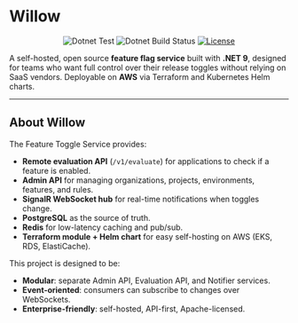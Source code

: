 <h1>Willow</h1>

<p align="center">
<img src="https://github.com/MatheusSw/willow/actions/workflows/dotnet-test.yml/badge.svg" alt="Dotnet Test">
<img src="https://github.com/MatheusSw/willow/actions/workflows/dotnet-build.yml/badge.svg?branch=develop" alt="Dotnet Build Status">
<a href="./LICENSE"><img src="https://img.shields.io/badge/license-apache_2.0-orange" alt="License"></a>
</p>

A self-hosted, open source **feature flag service** built with **.NET 9**, designed for teams who want full control over their release toggles without relying on SaaS vendors. Deployable on **AWS** via Terraform and Kubernetes Helm charts.

---

## About Willow

The Feature Toggle Service provides:

- **Remote evaluation API** (`/v1/evaluate`) for applications to check if a feature is enabled.
- **Admin API** for managing organizations, projects, environments, features, and rules.
- **SignalR WebSocket hub** for real-time notifications when toggles change.
- **PostgreSQL** as the source of truth.
- **Redis** for low-latency caching and pub/sub.
- **Terraform module + Helm chart** for easy self-hosting on AWS (EKS, RDS, ElastiCache).

This project is designed to be:
- **Modular**: separate Admin API, Evaluation API, and Notifier services.
- **Event-oriented**: consumers can subscribe to changes over WebSockets.
- **Enterprise-friendly**: self-hosted, API-first, Apache-licensed.
